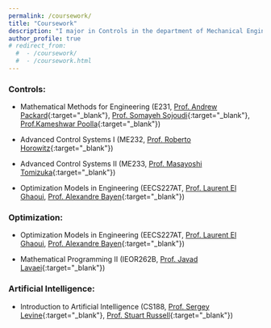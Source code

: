 ```yaml
---
permalink: /coursework/
title: "Coursework"
description: "I major in Controls in the department of Mechanical Engineering. I also minor in optimization and artificial intelligence."
author_profile: true
# redirect_from: 
  #  - /coursework/
  #  - /coursework.html
---
```

### Controls:

- Mathematical Methods for Engineering (E231, [Prof. Andrew Packard](https://www.me.berkeley.edu/people/faculty/andrew-packard){:target="_blank"}, [Prof. Somayeh Sojoudi]([https://www.me.berkeley.edu/people/faculty/somayeh-sojoudi){:target="_blank"}, [Prof.Kameshwar Poolla](https://www.me.berkeley.edu/people/faculty/kameshwar-poolla){:target="_blank"})

- Advanced Control Systems I (ME232, [Prof. Roberto Horowitz](https://www.me.berkeley.edu/horowitz/){:target="_blank"})

- Advanced Control Systems II (ME233, [Prof. Masayoshi Tomizuka](https://www.me.berkeley.edu/people/faculty/masayoshi-tomizuka/){:target="_blank"})

- Optimization Models in Engineering (EECS227AT, [Prof. Laurent El Ghaoui](https://www2.eecs.berkeley.edu/Faculty/Homepages/elghaoui.html/{:target="_blank"}), [Prof. Alexandre Bayen](https://www2.eecs.berkeley.edu/Faculty/Homepages/bayen.html/){:target="_blank"})

### Optimization:

- Optimization Models in Engineering (EECS227AT, [Prof. Laurent El Ghaoui](https://www2.eecs.berkeley.edu/Faculty/Homepages/elghaoui.html/{:target="_blank"}), [Prof. Alexandre Bayen](https://www2.eecs.berkeley.edu/Faculty/Homepages/bayen.html/){:target="_blank"})

- Mathematical Programming II (IEOR262B, [Prof. Javad Lavaei](https://lavaei.ieor.berkeley.edu/index.html/){:target="_blank"})

### Artificial Intelligence:

- Introduction to Artificial Intelligence (CS188, [Prof. Sergey Levine](https://people.eecs.berkeley.edu/~svlevine/){:target="_blank"}, [Prof. Stuart Russell](https://people.eecs.berkeley.edu/~russell/){:target="_blank"})